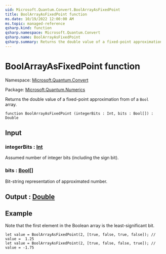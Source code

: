 ```yaml
---
uid: Microsoft.Quantum.Convert.BoolArrayAsFixedPoint
title: BoolArrayAsFixedPoint function
ms.date: 10/19/2022 12:00:00 AM
ms.topic: managed-reference
qsharp.kind: function
qsharp.namespace: Microsoft.Quantum.Convert
qsharp.name: BoolArrayAsFixedPoint
qsharp.summary: Returns the double value of a fixed-point approximation from of a `Bool` array.
---
```


# BoolArrayAsFixedPoint function

Namespace: [Microsoft.Quantum.Convert](xref:Microsoft.Quantum.Convert)

Package: [Microsoft.Quantum.Numerics](https://nuget.org/packages/Microsoft.Quantum.Numerics)


Returns the double value of a fixed-point approximation from of a `Bool` array.

```qsharp
function BoolArrayAsFixedPoint (integerBits : Int, bits : Bool[]) : Double
```


## Input

### integerBits : [Int](xref:microsoft.quantum.qsharp.valueliterals#int-literals)

Assumed number of integer bits (including the sign bit).


### bits : [Bool](xref:microsoft.quantum.qsharp.valueliterals#bool-literals)[]

Bit-string representation of approximated number.



## Output : [Double](xref:microsoft.quantum.qsharp.valueliterals#double-literals)



## Example

Note that the first element in the Boolean array is the least-significant bit.```qsharplet value = BoolArrayAsFixedPoint(2, [true, false, true, false]); // value =  1.25let value = BoolArrayAsFixedPoint(2, [true, false, false, true]); // value = -1.75```